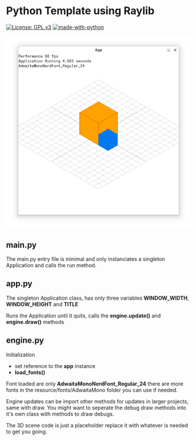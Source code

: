 # Python Template using Raylib

[![License: GPL v3](https://img.shields.io/badge/License-GPLv3-blue.svg)](https://www.gnu.org/licenses/gpl-3.0)
[![made-with-python](https://img.shields.io/badge/Made%20with-Python-ff7b3f.svg)](https://www.python.org/)

![screenshot](https://github.com/martinlindelof/PythonRaylibTemplate/blob/main/screenshot/screenshot.png)

## main.py

The main.py entry file is minimal and only instanciates a singleton Application and calls the run method.

## app.py

The singleton Application class, has only three variables **WINDOW_WIDTH**, **WINDOW_HEIGHT** and **TITLE**

Runs the Application until it quits, calls the **engine.update()** and **engine.draw()** methods

## engine.py

Initialization

- set reference to the **app** instance
- **load_fonts()**

Font loaded are only **AdwaitaMonoNerdFont_Regular_24** there are more fonts in the resource/fonts/AdwaitaMono folder you can use if needed.

Engine updates can be import other methods for updates in larger projects, same with draw. You might want to seperate the debug draw methods into it's own class with methods to draw debugs.

The 3D scene code is just a placeholder replace it with whatever is needed to get you going.
